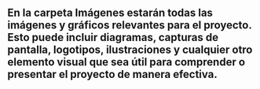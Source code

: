 ## En la carpeta Imágenes estarán todas las imágenes y gráficos relevantes para el proyecto. Esto puede incluir diagramas, capturas de pantalla, logotipos, ilustraciones y cualquier otro elemento visual que sea útil para comprender o presentar el proyecto de manera efectiva.

